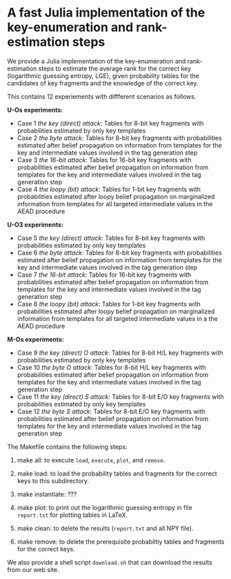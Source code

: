 # A fast Julia implementation of the key-enumeration and rank-estimation steps

We provide a Julia implementation of the key-enumeration and rank-estimation steps to estimate the average rank for the correct key (logarithmic guessing entropy, LGE), given probability tables for the candidates of key fragments and the knowledge of the correct key.

This contains 12 experiements with diffferent scenarios as follows.

**U-Os experiments:**  
   - Case 1 _the key (direct) attack_: Tables for 8-bit key fragments with probabilities estimated by only key templates  
   - Case 2 _the byte attack_: Tables for 8-bit key fragments with probabilities estimated after belief propagation on information from templates for the key and intermediate values involved in the tag generation step  
   - Case 3 _the 16-bit attack_: Tables for 16-bit key fragments with probabilities estimated after belief propagation on information from templates for the key and intermediate values involved in the tag generation step  
   - Case 4 _the loopy (bit) attack_: Tables for 1-bit key fragments with probabilities estimated after loopy belief propagation on marginalized information from templates for all targeted intermediate values in the AEAD procedure

**U-O3 experiments:**
   - Case 5 _the key (direct) attack_: Tables for 8-bit key fragments with probabilities estimated by only key templates
   - Case 6 _the byte attack_: Tables for 8-bit key fragments with probabilities estimated after belief propagation on information from templates for the key and intermediate values involved in the tag generation step
   - Case 7 _the 16-bit attack_: Tables for 16-bit key fragments with probabilities estimated after belief propagation on information from templates for the key and intermediate values involved in the tag generation step
   - Case 8 _the loopy (bit) attack_: Tables for 1-bit key fragments with probabilities estimated after loopy belief propagation on marginalized information from templates for all targeted intermediate values in a the AEAD procedure

**M-Os experiments:**
   - Case  9 _the key (direct) O attack_: Tables for 8-bit H/L key fragments with probabilities estimated by only key templates
   - Case 10 _the byte O attack_: Tables for 8-bit H/L key fragments with probabilities estimated after belief propagation on information from templates for the key and intermediate values involved in the tag generation step
   - Case 11 _the key (direct) S attack_: Tables for 8-bit E/O key fragments with probabilities estimated by only key templates
   - Case 12 _the byte S attack_: Tables for 8-bit E/O key fragments with probabilities estimated after belief propagation on information from templates for the key and intermediate values involved in the tag generation step
<!--

<p>The remaining source code for our Julia implementation of key enumeration and rank estimate will be released here soon ...</p>

-->

The Makefile contains the following steps:

1. make all: to execute `load`, `execute`, `plot`, and `remove`.

2. make load: to load the probability tables and fragments for the correct keys to this subdirectory.

3. make instantiate: ???

4. make plot: to print out the logarithmic guessing entropy in file `report.txt` for plotting tables in LaTeX.

5. make clean: to delete the results (`report.txt` and all NPY file).

6. make remove: to delete the prerequisite probabiltiy tables and fragments for the correct keys.

We also provide a shell script `download.sh` that can download the results from our web site.


